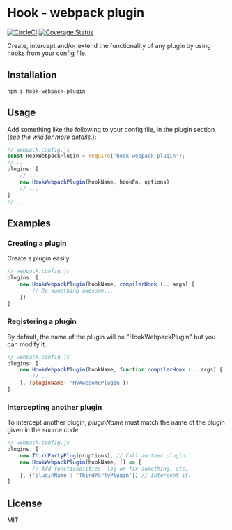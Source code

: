 # Hook - webpack plugin

[![CircleCI](https://circleci.com/gh/AlexisPuga/hook-webpack-plugin.svg?style=svg)](https://circleci.com/gh/AlexisPuga/hook-webpack-plugin) [![Coverage Status](https://coveralls.io/repos/github/AlexisPuga/hook-webpack-plugin/badge.svg?branch=master)](https://coveralls.io/github/AlexisPuga/hook-webpack-plugin?branch=master)

Create, intercept and/or extend the functionality of any plugin by using hooks from your config file.

## Installation
```
npm i hook-webpack-plugin
```

## Usage
Add something like the following to your config file, in the plugin section (*see the wiki for more details.*):
```js
// webpack.config.js
const HookWebpackPlugin = require('hook-webpack-plugin');
// ...
plugins: [
    // ...
    new HookWebpackPlugin(hookName, hookFn, options)
    // ...
]
// ...
```

## Examples
### Creating a plugin
Create a plugin easily. 
```js
// webpack.config.js
plugins: [
    new HookWebpackPlugin(hookName, compilerHook (...args) {
        // Do something awesome...
    })
]
```
### Registering a plugin
By default, the name of the plugin will be "HookWebpackPlugin" but you can modify it.
```js
// webpack.config.js
plugins: [
    new HookWebpackPlugin(hookName, function compilerHook (...args) {
        // ...
    }, {pluginName: 'MyAwesomePlugin'})
]
```
### Intercepting another plugin
To intercept another plugin, <var>pluginName</var> must match the name of the plugin given in the source code.
```js
// webpack.config.js
plugins: [
    new ThirdPartyPlugin(options), // Call another plugin.
    new HookWebpackPlugin(hookName, () => {
        // Add functionalities, log or fix something, etc.
    }, {'pluginName': 'ThirdPartyPlugin'}) // Intercept it.
]
```

## License
MIT
